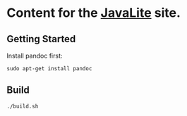 # Content for the [JavaLite](http://javalite.io) site.

## Getting Started

Install pandoc first:

~~~~
sudo apt-get install pandoc
~~~~

## Build

~~~~
./build.sh
~~~~

